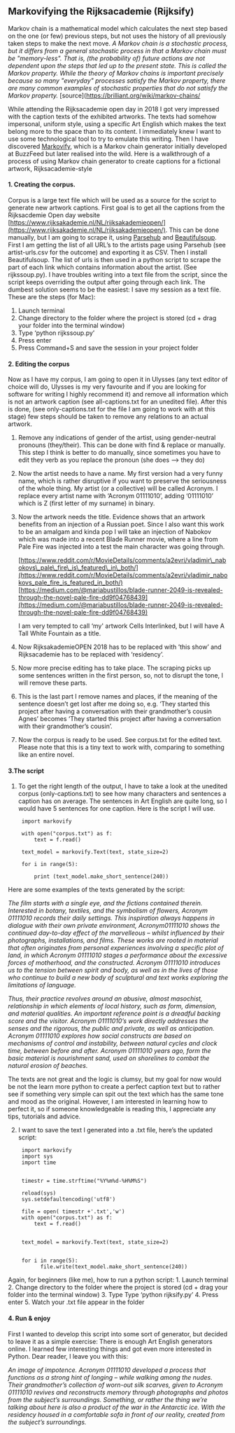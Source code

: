 ## Markovifying the Rijksacademie (Rijksify)

  
Markov chain is a mathematical model which calculates the next step based on the one (or few) previous steps, but not uses the history of all previously taken steps to make the next move.  _A Markov chain is a stochastic process, but it differs from a general stochastic process in that a Markov chain must be "memory-less". That is, (the probability of) future actions are not dependent upon the steps that led up to the present state. This is called the Markov property. While the theory of Markov chains is important precisely because so many "everyday" processes satisfy the Markov property, there are many common examples of stochastic properties that do not satisfy the Markov property._  [source](https://brilliant.org/wiki/markov-chains/


While attending the Rijksacademie open day in 2018 I got very impressed with the caption texts of the exhibited artworks. The texts had somehow impersonal, uniform style, using a specific Art English which makes the text belong more to the space than to its content. I immediately knew I want to use some technological tool to try to emulate this writing. Then I have discovered [Markovify](https://github.com/jsvine/markovify), which is a Markov chain generator initially developed at BuzzFeed but later realised into the wild. Here is a  walkthrough of a process of using Markov chain generator to create captions for a fictional artwork, Rijksacademie-style



#### 1. Creating the corpus. 
  
Corpus is a large text file which will be used as a source for the script to generate new artwork captions. First goal is to get all the captions from the Rijksacdemie Open day website [https://www.rijksakademie.nl/NL/rijksakademieopen/](https://www.rijksakademie.nl/NL/rijksakademieopen/). This can be done manually, but I am going to scrape it, using [Parsehub](https://www.parsehub.com/) and [Beautifulsoup](https://medium.freecodecamp.org/how-to-scrape-websites-with-python-and-beautifulsoup-5946935d93fe). First I am getting the list of all URL’s to the artists page using Parsehub (see artist-urls.csv for the outcome) and exporting it as CSV. Then I install Beautifulsoup. The list of urls is then used in a python script to scrape the part of each link which contains information about the artist. (See rijkssoup.py). I have troubles writing into a text file from the script, since the script keeps overriding the output after going through each link. The dumbest solution seems to be the easiest: I save my session as a text file.  These are the steps (for Mac):

1. Launch terminal
2. Change directory to the folder where the project is stored (cd + drag your folder into the terminal window)
3. Type ‘python rijkssoup.py’
4. Press enter
5. Press Command+S and save the session in your project folder 


#### 2. Editing the corpus

Now as I have my corpus, I am going to open it in Ulysses (any text editor of choice will do, Ulysses is my very favourite and if you are looking for software for writing I highly recommend it) and remove all information which is not an artwork caption (see all-captions.txt for an unedited file). After this is done, (see only-captions.txt for the file I am going to work with at this stage) few steps should be taken to remove any relations to an actual artwork.

1. Remove any indications of gender of the artist, using gender-neutral pronouns (they/their). This can be done with find & replace or manually. This step I think is better to do manually, since sometimes you have to edit they verb as you replace the pronoun (she does —\> they do)

2. Now the artist needs to have a name. My first version had a very funny name, which is rather disruptive if you want to preserve the seriousness of the whole thing. My artist (or a collective) will be called Acronym. I replace every artist name with ‘Acronym 01111010’, adding ‘01111010’ which is Z (first letter of my surname) in binary. 

3. Now the artwork needs the title. Evidence shows that an artwork benefits from an injection of a Russian poet. Since I also want this work to be an amalgam and kinda pop I will take an injection of Nabokov which was made into a recent Blade Runner movie, where a line from Pale Fire was injected into a test the main character was going through. 

	[https://www.reddit.com/r/MovieDetails/comments/a2evri/vladimir\_nabokovs\_pale\_fire\_is\_featured\_in\_both/](https://www.reddit.com/r/MovieDetails/comments/a2evri/vladimir_nabokovs_pale_fire_is_featured_in_both/)   
	[https://medium.com/@mariabustillos/blade-runner-2049-is-revealed-through-the-novel-pale-fire-dd9f04768439](https://medium.com/@mariabustillos/blade-runner-2049-is-revealed-through-the-novel-pale-fire-dd9f04768439)
	
	I am very tempted to call ‘my' artwork Cells Interlinked, but I will have A Tall White Fountain as a title.
	
	
4. Now RijksakademieOPEN 2018 has to be replaced with ’this show’ and Rijksacademie has to be replaced with ‘residency’. 


5. Now more precise editing has to take place. The scraping picks up some sentences written in the first person, so, not to disrupt the tone, I will remove these parts. 


6. This is the last part I remove names and places, if the meaning of the sentence doesn’t get lost after me doing so, e.g. ‘They started this project after having a conversation with their grandmother’s cousin Agnes’ becomes ‘They started this project after having a conversation with their grandmother’s cousin’. 


7. Now the corpus is ready to be used. See corpus.txt for the edited text. Please note that this is a tiny text to work with, comparing to something like an entire novel.   
	  


#### 3.The script  


1. To get the right length of the output, I have to take a look at the unedited corpus (only-captions.txt) to see how many characters and sentences a caption has on average. The sentences in Art English are quite long, so I would have 5 sentences for one caption. Here is the script I will use. 


		import markovify
	
		with open("corpus.txt") as f:
	   		text = f.read()

		text_model = markovify.Text(text, state_size=2)
	
		for i in range(5):

	    	print (text_model.make_short_sentence(240))
	
  

Here are some examples of the texts generated by the script:  
  
_The film starts with a single eye, and the fictions contained therein. Interested in botany, textiles, and the symbolism of flowers, Acronym 01111010 records their daily settings. This inspiration always happens in dialogue with their own private environment, Acronym01111010 shows the continued day-to-day effect of the marvelleous – whilst influenced by their photographs, installations, and films. These works are rooted in material that often originates from personal experiences involving a specific plot of land, in which Acronym 01111010 stages a performance about the excessive forces of motherhood, and the constructed. Acronym 01111010 introduces us to the tension between spirit and body, as well as in the lives of those who continue to build a new body of sculptural and text works exploring the limitations of language._

_Thus, their practice revolves around an abusive, almost masochist, relationship in which elements of local history, such as form, dimension, and material qualities. An important reference point is a dreadful backing score and the visitor. Acronym 01111010’s work directly addresses the senses and the rigorous, the public and private, as well as anticipation. Acronym 01111010 explores how social constructs are based on mechanisms of control and instability, between natural cycles and clock time, between before and after. Acronym 01111010 years ago, form the basic material is nourishment sand, used on shorelines to combat the natural erosion of beaches._  

  
The texts are not great and the logic is clumsy, but my goal for now would be not the learn more python to create a perfect caption text but to rather see if something very simple can spit out the text which has the same tone and mood as the original. However, I am interested in learning how to perfect it, so if someone knowledgeable is reading this, I appreciate any tips, tutorials and advice.  


2. I want to save the text I generated into a .txt file, here’s the updated script:

		import markovify
		import sys
		import time
	
	
		timestr = time.strftime("%Y%m%d-%H%M%S")
	
		reload(sys)
		sys.setdefaultencoding('utf8')
	
		file = open( timestr +'.txt','w')
		with open("corpus.txt") as f:
	    	text = f.read()
	

		text_model = markovify.Text(text, state_size=2)
	

		for i in range(5):
	  		  file.write(text_model.make_short_sentence(240))
	
	
	
  
Again, for beginners (like me), how to run a python script:
	1. Launch terminal
	2. Change directory to the folder where the project is stored (cd + drag your folder into the terminal window)
	3. Type Type ‘python rijksify.py’
	4. Press enter
	5. Watch your .txt file appear in the folder
	
	
	
	


#### 4. Run & enjoy  

First I wanted to develop this script into some sort of generator, but decided to leave it as a simple exercise: There is enough Art English generators online. I learned few interesting things and got even more interested in Python. Dear reader, I leave you with this:  
  
_An image of impotence. Acronym 01111010 developed a process that functions as a strong hint of longing – while walking among the nudes. Their grandmother’s collection of worn-out silk scarves, given to Acronym 01111010 revives and reconstructs memory through photographs and photos from the subject’s surroundings. Something, or rather the thing we’re talking about here is also a product of the war in the Antarctic ice. With the residency housed in a comfortable sofa in front of our reality, created from the subject’s surroundings._

  
  
  

  
  

